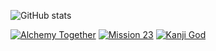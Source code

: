 ![GitHub stats](https://github-readme-stats.vercel.app/api?username=MascaChapas27&hide=prs&show_icons=true&theme=chartreuse-dark&include_all_commits=true)

[![Alchemy Together](https://img.itch.zone/aW1nLzE1MTc5OTc5LnBuZw==/315x250%23c/z0THjt.png)](https://mascachapas27.itch.io/alchemy-together) [![Mission 23](https://img.itch.zone/aW1nLzE0NDg2MDcyLnBuZw==/315x250%23c/BqOZ3%2B.png)](https://mascachapas27.itch.io/mission-23) [![Kanji God](https://img.itch.zone/aW1nLzE2MzY5NzMyLnBuZw==/315x250%23c/1VpFXL.png)](https://mascachapas27.itch.io/kanji-god)
